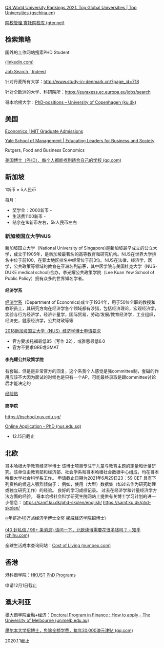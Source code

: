 [QS World University Rankings 2021: Top Global Universities | Top Universities (qschina.cn)](https://www.qschina.cn/university-rankings/world-university-rankings/2021)

[院校管理 寄托院校库 (gter.net)](https://schools.gter.net/)



## 检索策略

国外的工作网站搜索PHD Student

[(linkedin.com)](https://www.linkedin.com/jobs/search?keywords=Phd%2BStudent%2BEconomics&location=瑞典&trk=public_jobs_jobs-search-bar_search-submit&currentJobId=2612709055&position=1&pageNum=0)

[Job Search | Indeed](https://www.indeed.com/)



针对丹麦所有大学：http://www.study-in-denmark.cn/?page_id=718 

针对全欧洲的大学、科研院所：https://euraxess.ec.europa.eu/jobs/search



哥本哈根大学：[PhD-positions – University of Copenhagen (ku.dk)](https://employment.ku.dk/phd/)



## 美国

[Economics | MIT Graduate Admissions](http://gradadmissions.mit.edu/programs/economics)

[Yale School of Management | Educating Leaders for Business and Society](https://som.yale.edu/)

Rutgers, Food and Business Economics

[美国博士（PHD），每个人都能找到适合自己的学校 (qq.com)](https://mp.weixin.qq.com/s/FHwBZRR1Ope2eDmHYxw59A)







## 新加坡

1新币 = 5人民币

每月：

- 奖学金：2000新币 - 
- 生活费1100新币 - 
- 结余在1k新币左右，5k人民币左右

### 新加坡国立大学NUS

新加坡国立大学（National University of Singapore)是新加坡最早成立的公立大学，成立于1905年，是新加坡最著名的高等教育和研究机构。NUS在世界大学排名中位于前100，在亚太地区排名中经常位于前3位。NUS在法律，经济学，医学，公共政策等领域的教育在亚洲名列前茅，其中医学院与美国杜克大学（NUS-DUKE medical school)合办，李光耀公共政策学院（Lee Kuan Yew School of Public Policy）拥有众多的世界知名学者。

#### 经济学系

[经济学系](https://fass.nus.edu.sg/ecs/)（Department of Economics)成立于1934年，用于50位全职的教授和教职员工，其研究方向在经济学各个领域都有涉猎，包括经济理论，宏观经济学，实验与行为经济学，经济计量学，国际贸易，劳动/发展/教育经济学，工业组织，经济史，健康经济学，公共财政等等

[2018新加坡国立大学（NUS）经济学博士申请要求](http://www.betteredu.net/2017/0907/58148.html)

- 官方要求托福最低85（写作 22），或雅思最低6.0
- 官方不要求GRE或GMAT

#### 李光耀公共政策学院

有套磁，但是是非常官方的回复，这个系我个人感觉是强committee制，套磁的作用应该不大因为面试的时候也是只有一个AP，可能最终录取是跟committee讨论后才能决定的

[经验贴](http://bbs.gter.net/thread-2333416-1-1.html)

#### 商学院

https://bschool.nus.edu.sg/

[Online Application - PhD (nus.edu.sg)](https://bschool.nus.edu.sg/phd/admissions/online-application/)

- 12.15日截止

## 北欧

哥本哈根大学教育经济学博士  该博士项目专注于儿童与教育主题的定量和计量研究。该单位由教育部和经济部、社会学系和哥本哈根社会数据中心组成，均在哥本哈根大学社会科学系工作。 申请截止日期为2021年6月29日23：59 CET
具有下列资格的候选人强烈倾向于：
例如，使用（大型）数据集（如过去作为研究助理或独立研究工作）的经验。
良好的学习成绩记录。
过去在经济学和计量经济学方法方面的经验。
哥本哈根社会科学研究生院网站上提供有关博士学习计划的进一步信息：
https://samf.ku.dk/phd-skolen/english/
https://samf.ku.dk/phd-skolen/





[🔥年薪近40万💰经济学博士全奖 挪威经济学院招博士)](https://www.xiaohongshu.com/discovery/item/60d5602d000000000102c415?secondshare=weixin)

[(40 封私信 / 99+ 条消息) 请问一下，北欧读博需要花很多钱吗？ - 知乎 (zhihu.com)](https://www.zhihu.com/question/356412377)



全球生活成本查询网站：[Cost of Living (numbeo.com)](https://www.numbeo.com/cost-of-living/)

## 香港

港科商学院：[HKUST PhD Programs](http://phd.bm.ust.hk/)

申请12月1日截止

## 澳大利亚

墨大商学院金融+经济：[Doctoral Program in Finance : How to apply - The University of Melbourne (unimelb.edu.au)](https://study.unimelb.edu.au/find/courses/graduate/doctoral-program-in-finance/how-to-apply/)

[墨尔本大学招博士，免除全额学费，每年30,000澳元津贴 (qq.com)](https://mp.weixin.qq.com/s/xNASPDGumnZVep3kxOYPrA)

2020.1.1截止

